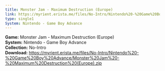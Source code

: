 ```yaml
---
title: Monster Jam - Maximum Destruction (Europe)
link: https://myrient.erista.me/files/No-Intro/Nintendo%20-%20Game%20Boy%20Advance/Monster%20Jam%20-%20Maximum%20Destruction%20(Europe).zip
type: single1
System: Nintendo - Game Boy Advance
---
```

<b>Game:</b> Monster Jam - Maximum Destruction (Europe)<br>
<b>System:</b> Nintendo - Game Boy Advance<br>
<b>Collection:</b> No-Intro<br>
<b>Download:</b> https://myrient.erista.me/files/No-Intro/Nintendo%20-%20Game%20Boy%20Advance/Monster%20Jam%20-%20Maximum%20Destruction%20(Europe).zip